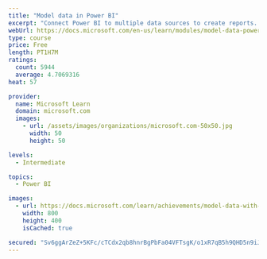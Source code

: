 ```yaml
---
title: "Model data in Power BI"
excerpt: "Connect Power BI to multiple data sources to create reports. Define the relationship between your data sources."
webUrl: https://docs.microsoft.com/en-us/learn/modules/model-data-power-bi/
type: course
price: Free
length: PT1H7M
ratings:
  count: 5944
  average: 4.7069316
heat: 57

provider:
  name: Microsoft Learn
  domain: microsoft.com
  images:
    - url: /assets/images/organizations/microsoft.com-50x50.jpg
      width: 50
      height: 50

levels:
  - Intermediate

topics:
  - Power BI

images:
  - url: https://docs.microsoft.com/learn/achievements/model-data-with-power-bi-desktop-social.png
    width: 800
    height: 400
    isCached: true

secured: "Sv6ggArZeZ+5KFc/cTCdx2qb8hnrBgPbFa04VFTsgK/o1xR7qB5h9QHD5n9iJ8QHbsmieT0yPLdv2YUVNmyZbVFFvGpC5QX3ZtQYKMwzdWiZBCI5383WgnnmYGq6Zj/2fvzOH5ncGzD9p/aVkpZjzsGw8JzmysgtbW7jx6oj7XfxRlyFkxiuSbJxfi/qwAW3MDxIK8EHbxMaFRL/lV587fGvljpMskIm/e7IecQUY3WpRHno1mIcy93bj++AmT8dfl8/39X1mAQ90xJi+g84GX0uWkRt+MYUoR3Z3p3KoDR9M2cjtVffCqg5q1MMtXT59hAMELxvYH2sFL7lS6S78IrTAQOIfDE61OKuL0zHR2lN3gd0JuIdduJPJAzvwYlUxQmuKVvvnllxJI87uu1el+TXu+xGhe3GVVlrAcDzkmg=;DMNx6cInTWlAiOppIS3Pow=="
---
```


